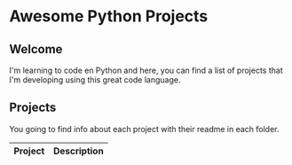 # Awesome Python Projects
## Welcome
I'm learning to code en Python and here, you can find a list of projects that I'm developing using this great code language.


## Projects
You going to find info about each project with their readme in each folder. 

| Project    | Description |
|----------------------|-------------|
